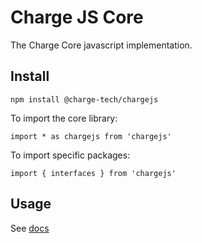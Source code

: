 # Charge JS Core

The Charge Core javascript implementation.

## Install

`npm install @charge-tech/chargejs`

To import the core library:

`import * as chargejs from 'chargejs'`

To import specific packages:

`import { interfaces } from 'chargejs'`

## Usage

See [docs](./DOCS.md)